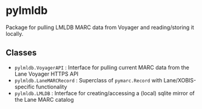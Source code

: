 # pylmldb

Package for pulling LMLDB MARC data from Voyager and reading/storing it locally.

## Classes

* `pylmldb.VoyagerAPI` : Interface for pulling current MARC data from the Lane Voyager HTTPS API
* `pylmldb.LaneMARCRecord` : Superclass of `pymarc.Record` with Lane/XOBIS-specific functionality
* `pylmldb.LMLDB` : Interface for creating/accessing a (local) sqlite mirror of the Lane MARC catalog
